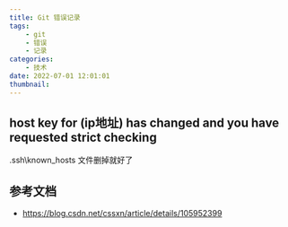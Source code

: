 ```yaml
---
title: Git 错误记录
tags:
    - git
    - 错误
    - 记录
categories:
    - 技术
date: 2022-07-01 12:01:01
thumbnail:
---
```


## host key for (ip地址) has changed and you have requested strict checking

.ssh\known_hosts 文件删掉就好了

## 参考文档

- https://blog.csdn.net/cssxn/article/details/105952399
